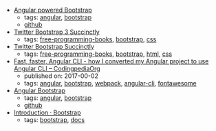 * [Angular powered Bootstrap](https://ng-bootstrap.github.io)
    * tags: [angular](../tags/angular.md), [bootstrap](../tags/bootstrap.md)
    * [github](https://github.com/ng-bootstrap/ng-bootstrap)
* [Twitter Bootstrap 3 Succinctly](https://www.syncfusion.com/resources/techportal/ebooks/twitterbootstrap3)
    * tags: [free-programming-books](../tags/free-programming-books.md), [bootstrap](../tags/bootstrap.md), [css](../tags/css.md)
* [Twitter Bootstrap Succinctly](https://www.syncfusion.com/resources/techportal/ebooks/twitterbootstrap)
    * tags: [free-programming-books](../tags/free-programming-books.md), [bootstrap](../tags/bootstrap.md), [html](../tags/html.md), [css](../tags/css.md)
* [Fast, faster, Angular CLI - how I converted my Angular project to use Angular CLI – CodingpediaOrg](http://www.codingpedia.org/ama/fast-faster-angular-cli-how-i-converted-my-angular-project-to-use-angular-cli)
    * published on: 2017-00-02
    * tags: [angular](../tags/angular.md), [bootstrap](../tags/bootstrap.md), [webpack](../tags/webpack.md), [angular-cli](../tags/angular-cli.md), [fontawesome](../tags/fontawesome.md)
* [Angular Bootstrap](https://valor-software.com/ngx-bootstrap/#/)
    * tags: [angular](../tags/angular.md), [bootstrap](../tags/bootstrap.md)
    * [github](https://github.com/valor-software/ngx-bootstrap)
* [Introduction · Bootstrap ](https://getbootstrap.com/docs/4.0/getting-started/introduction/)
    * tags: [bootstrap](../tags/bootstrap.md), [docs](../tags/docs.md)
